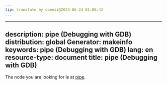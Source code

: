```yaml
---
tip: translate by openai@2023-06-24 01:05:42
...
```

---
description: pipe (Debugging with GDB)
distribution: global
Generator: makeinfo
keywords: pipe (Debugging with GDB)
lang: en
resource-type: document
title: pipe (Debugging with GDB)
---
The node you are looking for is at [pipe](Shell-Commands.html#pipe).
